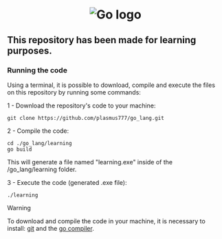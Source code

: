 # <p align="center">![Go logo](https://go.dev/images/go-logo-white.svg)</p>

## This repository has been made for learning purposes.


### Running the code

Using a terminal, it is possible to download, compile and execute the files on this repository by running some commands:

1 - Download the repository's code to your machine:
```
git clone https://github.com/plasmus777/go_lang.git
```

2 - Compile the code:
```
cd ./go_lang/learning
go build
```
This will generate a file named "learning.exe" inside of the /go_lang/learning folder.

3 - Execute the code (generated .exe file):
```
./learning
```

> [!WARNING]
> To download and compile the code in your machine, it is necessary to install: [git](https://git-scm.com/downloads) and the [go compiler](https://go.dev/doc/install).
